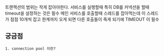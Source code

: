 
트랜잭션의 범위는 작게 잡아야한다.
서비스를 실행할때 특히 DB를 커넥션을 할때 timeout을 설정하는 것은 필수
메인 서비스를 호출할때 스레드를 잡아먹는데 이 스레드가 점점 10개씩 잡고 한계까지 오게 되면 다른 호출들이 죽게 되기에 TIMEOUT 이 필수










## 궁금점
    1. connection pool 이란?